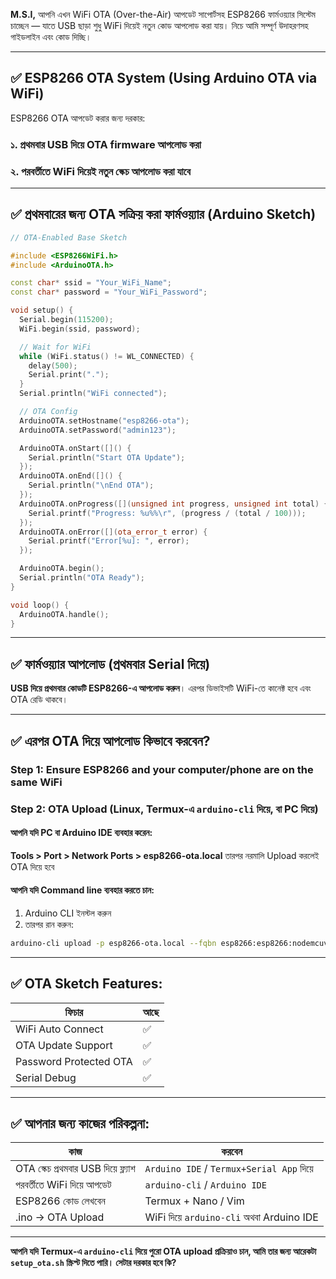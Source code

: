 **M.S.I,**
আপনি এখন WiFi OTA (Over-the-Air) আপডেট সাপোর্টসহ ESP8266 ফার্মওয়্যার সিস্টেম চাচ্ছেন — যাতে USB ছাড়া শুধু WiFi দিয়েই নতুন কোড আপলোড করা যায়। নিচে আমি সম্পূর্ণ উদাহরণসহ গাইডলাইন এবং কোড দিচ্ছি।

---

## ✅ ESP8266 OTA System (Using Arduino OTA via WiFi)

ESP8266 OTA আপডেট করার জন্য দরকার:

### ১. প্রথমবার USB দিয়ে OTA firmware আপলোড করা

### ২. পরবর্তীতে WiFi দিয়েই নতুন স্কেচ আপলোড করা যাবে

---

## ✅ প্রথমবারের জন্য OTA সক্রিয় করা ফার্মওয়্যার (Arduino Sketch)

```cpp
// OTA-Enabled Base Sketch

#include <ESP8266WiFi.h>
#include <ArduinoOTA.h>

const char* ssid = "Your_WiFi_Name";
const char* password = "Your_WiFi_Password";

void setup() {
  Serial.begin(115200);
  WiFi.begin(ssid, password);

  // Wait for WiFi
  while (WiFi.status() != WL_CONNECTED) {
    delay(500);
    Serial.print(".");
  }
  Serial.println("WiFi connected");

  // OTA Config
  ArduinoOTA.setHostname("esp8266-ota");
  ArduinoOTA.setPassword("admin123");

  ArduinoOTA.onStart([]() {
    Serial.println("Start OTA Update");
  });
  ArduinoOTA.onEnd([]() {
    Serial.println("\nEnd OTA");
  });
  ArduinoOTA.onProgress([](unsigned int progress, unsigned int total) {
    Serial.printf("Progress: %u%%\r", (progress / (total / 100)));
  });
  ArduinoOTA.onError([](ota_error_t error) {
    Serial.printf("Error[%u]: ", error);
  });

  ArduinoOTA.begin();
  Serial.println("OTA Ready");
}

void loop() {
  ArduinoOTA.handle();
}
```

---

## ✅ ফার্মওয়্যার আপলোড (প্রথমবার Serial দিয়ে)

**USB দিয়ে প্রথমবার কোডটি ESP8266-এ আপলোড করুন**। এরপর ডিভাইসটি WiFi-তে কানেক্ট হবে এবং OTA রেডি থাকবে।

---

## ✅ এরপর OTA দিয়ে আপলোড কিভাবে করবেন?

### Step 1: Ensure ESP8266 and your computer/phone are on the same WiFi

### Step 2: OTA Upload (Linux, Termux-এ `arduino-cli` দিয়ে, বা PC দিয়ে)

#### আপনি যদি PC বা Arduino IDE ব্যবহার করেন:

**Tools > Port > Network Ports > esp8266-ota.local**
তারপর নরমালি Upload করলেই OTA দিয়ে হবে

#### আপনি যদি Command line ব্যবহার করতে চান:

1. Arduino CLI ইনস্টল করুন
2. তারপর রান করুন:

```bash
arduino-cli upload -p esp8266-ota.local --fqbn esp8266:esp8266:nodemcuv2
```

---

## ✅ OTA Sketch Features:

| ফিচার                  | আছে |
| ---------------------- | --- |
| WiFi Auto Connect      | ✅   |
| OTA Update Support     | ✅   |
| Password Protected OTA | ✅   |
| Serial Debug           | ✅   |

---

## ✅ আপনার জন্য কাজের পরিকল্পনা:

| কাজ                                 | করবেন                                    |
| ----------------------------------- | ---------------------------------------- |
| OTA স্কেচ প্রথমবার USB দিয়ে ফ্ল্যাশ | `Arduino IDE` / `Termux+Serial App` দিয়ে |
| পরবর্তীতে WiFi দিয়ে আপডেট           | `arduino-cli` / `Arduino IDE`            |
| ESP8266 কোড লেখবেন                  | Termux + Nano / Vim                      |
| .ino → OTA Upload                   | WiFi দিয়ে `arduino-cli` অথবা Arduino IDE |

---

**আপনি যদি Termux-এ `arduino-cli` দিয়ে পুরো OTA upload প্রক্রিয়াও চান, আমি তার জন্য আরেকটা `setup_ota.sh` স্ক্রিপ্ট দিতে পারি। সেটার দরকার হবে কি?**
